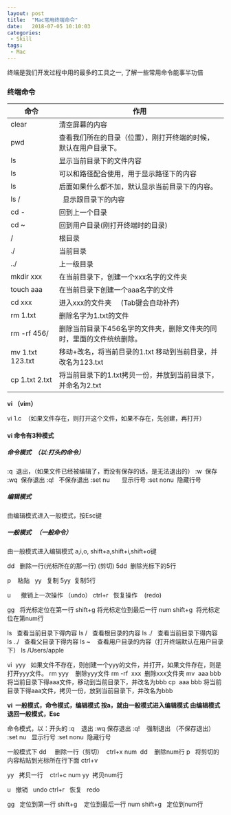 ```yaml
---
layout: post
title:  "Mac常用终端命令"
date:   2018-07-05 10:10:03
categories:
 - Skill
tags:
 - Mac
---
```


终端是我们开发过程中用的最多的工具之一, 了解一些常用命令能事半功倍

<!--more-->


### 终端命令

命令 | 作用
----|----
clear| 清空屏幕的内容
pwd  |查看我们所在的目录（位置），刚打开终端的时候，默认在用户目录下。
ls  |显示当前目录下的文件内容
ls |可以和路径配合使用，用于显示路径下的内容
ls |后面如果什么都不加，默认显示当前目录下的内容。
ls /|  显示跟目录下的内容
cd - | 回到上一个目录
cd ~| 回到用户目录(刚打开终端时的目录)
/|根目录
./|当前目录
../|上一级目录
mkdir xxx | 在当前目录下，创建一个xxx名字的文件夹
touch aaa  |在当前目录下创建一个aaa名字的文件
cd xxx  |进入xxx的文件夹     (Tab键会自动补齐)
rm 1.txt  |删除名字为1.txt的文件
rm -rf 456/  |删除当前目录下456名字的文件夹，删除文件夹的同时，里面的文件统统删除。
mv 1.txt 123.txt |移动+改名，将当前目录的1.txt 移动到当前目录，并改名为123.txt
cp 1.txt 2.txt |将当前目录下的1.txt拷贝一份，并放到当前目录下，并命名为2.txt

**vi （vim）**

vi 1.c  （如果文件存在，则打开这个文件，如果不存在，先创建，再打开）

#### vi 命令有3种模式

##### 命令模式  （以:打头的命令）

:q  退出，（如果文件已经被编辑了，而没有保存的话，是无法退出的）
:w  保存
:wq  保存退出
:q!   不保存退出
:set nu       显示行号
:set nonu  隐藏行号

##### 编辑模式
由编辑模式进入一般模式，按Esc键

##### 一般模式   （一般命令）
由一般模式进入编辑模式
a,i,o, shift+a,shift+i,shift+o键

dd   删除一行(光标所在的那一行) (剪切)
5dd  删除光标下的5行

p    粘贴  
yy   复制
5yy  复制5行

u      撤销上一次操作 （undo）
ctrl+r   恢复操作    (redo)

gg   将光标定位在第一行
shift+g 将光标定位到最后一行
num shift+g  将光标定位在第num行

ls   查看当前目录下得内容
ls /   查看根目录的内容
ls ./   查看当前目录下得内容
ls ../   查看父目录下得内容
ls ~    查看用户目录的内容（打开终端默认在用户目录下）
ls /Users/apple

vi  yyy   如果文件不存在，则创建一个yyy的文件，并打开，如果文件存在，则是打开yyy文件。
rm yyy    删除yyy文件
rm -rf  xxx  删除xxx文件夹
mv  aaa bbb  将当前目录下得aaa文件，移动到当前目录下，并改名为bbb
cp  aaa bbb 将当前目录下得aaa文件，拷贝一份，放到当前目录下，并改名为bbb

**vi  一般模式，命令模式，编辑模式
按a，就由一般模式进入编辑模式
由编辑模式退回一般模式，Esc**

命令模式，以：开头的
:q    退出
:wq 保存退出
:q!    强制退出 （不保存退出）
:set nu   显示行号
:set nonu  隐藏行号

一般模式下
dd     删除一行（剪切）  ctrl+x
num  dd    删除num行
p   将剪切的内容粘贴到光标所在行下面
ctrl+v

yy   拷贝一行    ctrl+c
num yy  拷贝num行

u   撤销   undo
ctrl+r   恢复   redo

gg   定位到第一行
shift+g    定位到最后一行
num shift+g   定位到num行
